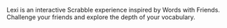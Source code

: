 Lexi is an interactive Scrabble experience inspired by Words with Friends. Challenge your friends and explore the depth of your vocabulary.
